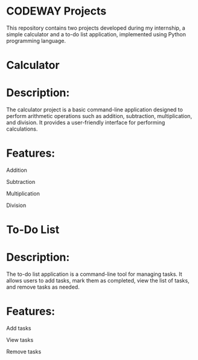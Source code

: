 # CODEWAY Projects
This repository contains two projects developed during my internship, a simple calculator and a to-do list application, implemented using Python programming language.


# Calculator

# Description: 
The calculator project is a basic command-line application designed to perform arithmetic operations such as addition, subtraction, multiplication, and division. It provides a user-friendly interface for performing calculations.

# Features:

Addition

Subtraction

Multiplication

Division

# To-Do List

# Description:
The to-do list application is a command-line tool for managing tasks. It allows users to add tasks, mark them as completed, view the list of tasks, and remove tasks as needed.

# Features:

Add tasks

View tasks

Remove tasks
